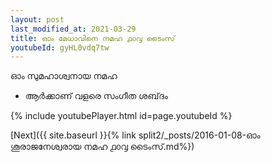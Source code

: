 ```yaml
---
layout: post
last_modified_at: 2021-03-29
title: ഓം മേധാവിനെ നമഹ ൧൦൮ ടൈംസ്
youtubeId: gyHL0vdq7tw
---
```

 
 
 ഓം സുമഹാശ്വനായ നമഹ 
 
 -  ആർക്കാണ് വളരെ സംഗീത ശബ്‌ദം 
 
  
 
  
 
 
 
 
 
 


{% include youtubePlayer.html id=page.youtubeId %}
 
[Next]({{ site.baseurl }}{% link  split2/_posts/2016-01-08-ഓം ശൂരാജനേശ്വരായ നമഹ ൧൦൮ ടൈംസ്.md%})
 
